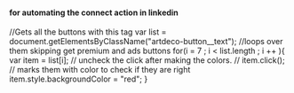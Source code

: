 #### for automating the connect action in linkedin

//Gets all the buttons with this tag
var list = document.getElementsByClassName("artdeco-button__text");
//loops over them skipping get premium and ads buttons
for(i = 7 ; i < list.length ; i ++ ){
var item = list[i];
// uncheck the click after making the colors.
// item.click(); 
// marks them with color to check if they are right
item.style.backgroundColor = "red";
}
